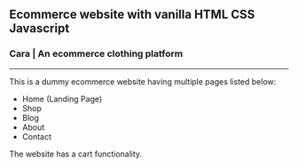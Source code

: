 ## Ecommerce website with vanilla HTML CSS Javascript
### Cara | An ecommerce clothing platform
---
This is a dummy ecommerce website having multiple pages listed below:
* Home (Landing Page)
* Shop
* Blog
* About
* Contact

The website has a cart functionality.